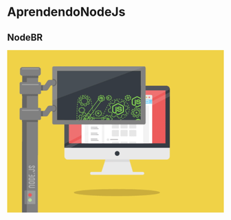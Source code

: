 # AprendendoNodeJs
## NodeBR

![Node.JS](https://github.com/lourencovitor/aprendendoNodeJs/blob/master/nodejs-dribbble_1.gif)
